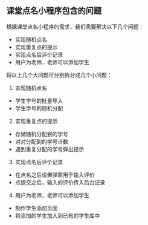 ## 课堂点名小程序包含的问题
根据课堂点名小程序的需求，我们需要解决以下几个问题：
- 实现随机点名
- 实现重复点的提示
- 实现点名后评价记录
- 用户为老师，老师可以添加学生

将以上几个大问题可分别拆分成几个小问题：
1. 实现随机点名
- 学生学号的批量导入
- 学生学号的随机分配
2. 实现重复点的提示
- 存储随机分配到的学号
- 对对分配到的学号计数
- 遇到重复分配的学号弹出提示
3. 实现点名后评价记录
- 在点名之后设置弹窗用于输入评价
- 点提交之后，输入的评价传入后台记录
4. 用户为老师，老师可以添加学生
- 制作学生添加页面
- 将添加的学生加入到已有的学生库中
